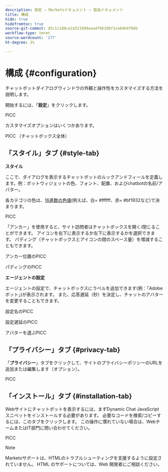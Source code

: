 ```yaml
---
description: 設定 — Marketoドキュメント — 製品ドキュメント
title: 構成
hide: true
hidefromtoc: true
source-git-commit: d5c1c1d0ce2a521898eaa4f6610bf1ce04b4f66b
workflow-type: tm+mt
source-wordcount: '277'
ht-degree: 3%

---
```


# 構成 {#configuration}

チャットボットダイアログウィンドウの外観と操作性をカスタマイズする方法を説明します。

開始するには、「**設定**」をクリックします。

PICC

カスタマイズオプションはいくつかあります。

PICC （チャットボックス全体）

## 「スタイル」タブ {#style-tab}

**スタイル**

ここで、ダイアログを表示するチャットボットのルックアンドフィールを定義します。例：ボットウィジェットの色、フォント、配置、およびchatbotの名前/アバター。

各カテゴリの色は、[16進数の色値](https://color.adobe.com/create/color-wheel)(例えば、白= #ffffff、赤= #bf1932など)で決まります。

PICC

「アンカー」を使用すると、サイト訪問者はチャットボックスを開く/閉じることができます。 アイコンを右下に表示するか左下に表示するかを選択できます。 パディング（チャットボックスとアイコンの間のスペース量）を増減することもできます。

アンカー位置のPICC

パディングのPICC

**エージェントの設定**

エージェントの設定で、チャットボックスにラベルを追加できます(例：「Adobeボット」)が表示されます。 また、応答遅延（秒）を決定し、チャットのアバターを変更することもできます。

設定名のPICC

設定遅延のPICC

アバターを選ぶPICC

## 「プライバシー」タブ {#privacy-tab}

「**プライバシー**」タブをクリックして、サイトのプライバシーポリシーのURLを追加または編集します（オプション）。

PICC

## 「インストール」タブ {#installation-tab}

Webサイトにチャットボットを表示するには、まずDynamic Chat JavaScriptスニペットをインストールする必要があります。 必要なコードを検索/コピーするには、このタブをクリックします。 この操作に慣れていない場合は、WebチームまたはIT部門に問い合わせてください。

PICC

>[!NOTE]
>
>Marketoサポートは、HTMLのトラブルシューティングを支援するように設定されていません。 HTML のサポートについては、Web 開発者にご相談ください。
